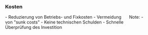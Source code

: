 ### <i class="fa fa-money" aria-hidden="true"></i> Kosten
<div style="text-align: left; float: left; width: 80%">
- Reduzierung von Betriebs- und Fixkosten
- Vermeidung von "sunk costs"
- Keine technischen Schulden
- Schnelle Überprüfung des Investition
</div>
<div style="text-align: right; float: right;  width: 20%">
    <img style="border: none; box-shadow: none; background: none"  data-src="/media/costs.png"></img>
</div>
Note:
-
